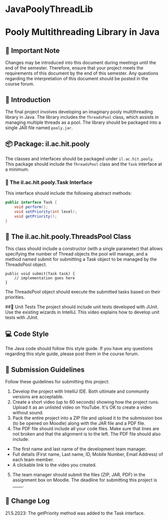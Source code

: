 # JavaPoolyThreadLib

# Pooly Multithreading Library in Java

## 📢 Important Note
Changes may be introduced into this document during meetings until the end of the semester. Therefore, ensure that your project meets the requirements of this document by the end of this semester. Any questions regarding the interpretation of this document should be posted in the course forum. 

## 📖 Introduction
The final project involves developing an imaginary pooly multithreading library in Java. The library includes the `ThreadsPool` class, which assists in managing multiple threads as a pool. The library should be packaged into a single JAR file named `pooly.jar`.

## 📦 Package: il.ac.hit.pooly
The classes and interfaces should be packaged under `il.ac.hit.pooly`. This package should include the `ThreadsPool` class and the `Task` interface at a minimum.

### 📄 The il.ac.hit.pooly.Task Interface
This interface should include the following abstract methods:

```java
public interface Task {
    void perform();
    void setPriority(int level);
    void getPriority();
}
```
## 📄 The il.ac.hit.pooly.ThreadsPool Class
This class should include a constructor (with a single parameter) that allows specifying the number of Thread objects the pool will manage, and a method named submit for submitting a Task object to be managed by the ThreadsPool object.
```
public void submit(Task task) {
    // implementation goes here
}
```
The ThreadsPool object should execute the submitted tasks based on their priorities.

##🧪 Unit Tests
The project should include unit tests developed with JUnit. Use the existing wizards in IntelliJ. This video explains how to develop unit tests with JUnit.

## 💻 Code Style
The Java code should follow this style guide. If you have any questions regarding this style guide, please post them in the course forum.

## 🚀 Submission Guidelines
Follow these guidelines for submitting this project:

1. Develop the project with IntelliJ IDE. Both ultimate and community versions are acceptable.
2. Create a short video (up to 60 seconds) showing how the project runs. Upload it as an unlisted video on YouTube. It's OK to create a video without sound.
3. Pack the entire project into a ZIP file and upload it to the submission box (to be opened on Moodle) along with the JAR file and a PDF file.
4. The PDF file should include all your code files. Make sure that lines are not broken and that the alignment is to the left.
The PDF file should also include:
* The first name and last name of the development team manager.
* Full details (First name, Last name, ID, Mobile Number, Email Address) of each team member.
* A clickable link to the video you created.
5. The team manager should submit the files (ZIP, JAR, PDF) in the assignment box on Moodle.
The deadline for submitting this project is _____.

## 🔄 Change Log
21.5.2023: The getPriority method was added to the Task interface.
